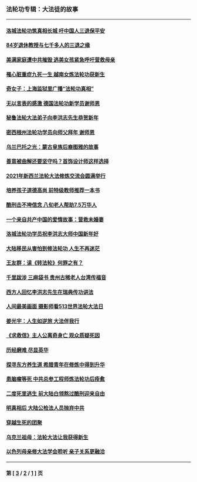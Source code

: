 ### 法轮功专辑：大法徒的故事
---
#### [洛城法轮功筑真相长城 吁中国人三退保平安](../../pages/nf1147481/n13892471.md?02230430) 
#### [84岁退休教授与七千多人的三退之缘](../../pages/nf1147481/n13796650.md?02230430) 
#### [美满家庭遭中共摧毁 逃美女孩紧急呼吁营救母亲](../../pages/nf1147481/n13792859.md?02230430) 
#### [罹心脏重症九死一生 越南女炼法轮功获新生](../../pages/nf1147481/n13732766.md?02230430) 
#### [奇女子：上海监狱里广播“法轮功真相”](../../pages/nf1147481/n13726443.md?02230430) 
#### [无以言表的感激 德国法轮功新学员谢师恩](../../pages/nf1147481/n13543790.md?02230430) 
#### [秘鲁法轮大法弟子向李洪志先生恭贺新年](../../pages/nf1147481/n13540182.md?02230430) 
#### [密西根州法轮功学员向师父拜年 谢师恩](../../pages/nf1147481/n13538183.md?02230430) 
#### [乌兰巴托之光：蒙古皇族后裔图雅的故事](../../pages/nf1147481/n13155759.md?02230430) 
#### [善意被曲解还要坚守吗？首饰设计师这样选择](../../pages/nf1147481/n13077575.md?02230430) 
#### [2021年新西兰法轮大法修炼交流会圆满举行](../../pages/nf1147481/n13033149.md?02230430) 
#### [培养孩子道德高尚 前特级教师推荐一本书](../../pages/nf1147481/n12938640.md?02230430) 
#### [酷刑击不垮信念 八旬老人帮助7.5万华人](../../pages/nf1147481/n12880712.md?02230430) 
#### [一个来自共产中国的爱情故事：营救未婚妻](../../pages/nf1147481/n12778386.md?02230430) 
#### [洛城法轮功学员祝李洪志大师中国新年好](../../pages/nf1147481/n12724685.md?02230430) 
#### [大陆移民从害怕到修法轮功 人生不再迷茫](../../pages/nf1147481/n12414325.md?02230430) 
#### [王友群：读《转法轮》何罪之有？](../../pages/nf1147481/n12408647.md?02230430) 
#### [千里跋涉 三麻袋书 贵州古稀老人台湾传福音](../../pages/nf1147481/n12198750.md?02230430) 
#### [西方人回忆李洪志先生在瑞典传功讲法](../../pages/nf1147481/n12099607.md?02230430) 
#### [人间最美画面 摄影师看513世界法轮大法日](../../pages/nf1147481/n12094118.md?02230430) 
#### [姜光宇：人生如逆旅 大法伴我行](../../pages/nf1147481/n12088664.md?02230430) 
#### [《求救信》主人公离奇身亡 观众质疑死因](../../pages/nf1147481/n11845215.md?02230430) 
#### [历经磨难 尽显英华](../../pages/nf1147481/n11723297.md?02230430) 
#### [探寻东方养生道 希腊青年在修炼中得到升华](../../pages/nf1147481/n11494502.md?02230430) 
#### [患脑瘤等死 中共总参工程师炼法轮功后痊愈](../../pages/nf1147481/n11466682.md?02230430) 
#### [二度死里逃生 前大陆白领熬过酷刑迎来自由](../../pages/nf1147481/n11368594.md?02230430) 
#### [明真相后 大陆公检法人员抛弃中共](../../pages/nf1147481/n11358618.md?02230430) 
#### [穿越生死的团聚](../../pages/nf1147481/n11258922.md?02230430) 
#### [乌克兰祖母：法轮大法让我获得新生](../../pages/nf1147481/n11269457.md?02230430) 
#### [以色列母亲修大法学会聆听 亲子关系更融洽](../../pages/nf1147481/n11268195.md?02230430) 

---
#### 第 [ [3](./3.md?02230430) / [2](./2.md?02230430) / [1](./1.md?02230430) ] 页
